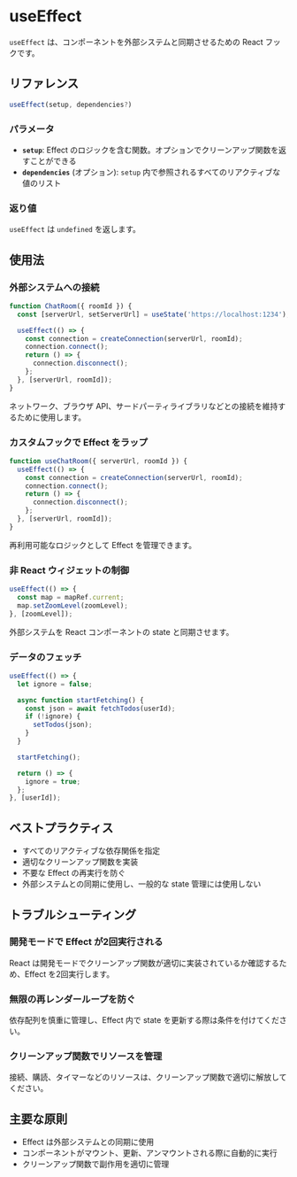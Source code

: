 # useEffect

`useEffect` は、コンポーネントを外部システムと同期させるための React フックです。

## リファレンス

```javascript
useEffect(setup, dependencies?)
```

### パラメータ

- **`setup`**: Effect のロジックを含む関数。オプションでクリーンアップ関数を返すことができる
- **`dependencies`** (オプション): `setup` 内で参照されるすべてのリアクティブな値のリスト

### 返り値

`useEffect` は `undefined` を返します。

## 使用法

### 外部システムへの接続

```javascript
function ChatRoom({ roomId }) {
  const [serverUrl, setServerUrl] = useState('https://localhost:1234');

  useEffect(() => {
    const connection = createConnection(serverUrl, roomId);
    connection.connect();
    return () => {
      connection.disconnect();
    };
  }, [serverUrl, roomId]);
}
```

ネットワーク、ブラウザ API、サードパーティライブラリなどとの接続を維持するために使用します。

### カスタムフックで Effect をラップ

```javascript
function useChatRoom({ serverUrl, roomId }) {
  useEffect(() => {
    const connection = createConnection(serverUrl, roomId);
    connection.connect();
    return () => {
      connection.disconnect();
    };
  }, [serverUrl, roomId]);
}
```

再利用可能なロジックとして Effect を管理できます。

### 非 React ウィジェットの制御

```javascript
useEffect(() => {
  const map = mapRef.current;
  map.setZoomLevel(zoomLevel);
}, [zoomLevel]);
```

外部システムを React コンポーネントの state と同期させます。

### データのフェッチ

```javascript
useEffect(() => {
  let ignore = false;

  async function startFetching() {
    const json = await fetchTodos(userId);
    if (!ignore) {
      setTodos(json);
    }
  }

  startFetching();

  return () => {
    ignore = true;
  };
}, [userId]);
```

## ベストプラクティス

- すべてのリアクティブな依存関係を指定
- 適切なクリーンアップ関数を実装
- 不要な Effect の再実行を防ぐ
- 外部システムとの同期に使用し、一般的な state 管理には使用しない

## トラブルシューティング

### 開発モードで Effect が2回実行される

React は開発モードでクリーンアップ関数が適切に実装されているか確認するため、Effect を2回実行します。

### 無限の再レンダーループを防ぐ

依存配列を慎重に管理し、Effect 内で state を更新する際は条件を付けてください。

### クリーンアップ関数でリソースを管理

接続、購読、タイマーなどのリソースは、クリーンアップ関数で適切に解放してください。

## 主要な原則

- Effect は外部システムとの同期に使用
- コンポーネントがマウント、更新、アンマウントされる際に自動的に実行
- クリーンアップ関数で副作用を適切に管理
